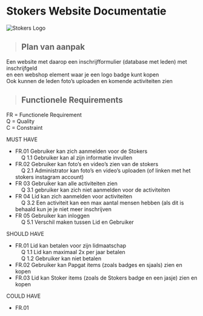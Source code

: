 # Stokers Website Documentatie

![Stokers Logo](/Images\StokersLogoNoBackground.png "Stokers Logo")

>## Plan van aanpak

Een website met daarop een inschrijfformulier (database met leden) met inschrijfgeld  
en een webshop element waar je een logo badge kunt kopen  
Ook kunnen de leden foto’s uploaden en komende activiteiten zien

>## Functionele Requirements

FR = Functionele Requirement  
Q = Quality  
C = Constraint  

MUST HAVE

- FR.01 Gebruiker kan zich aanmelden voor de Stokers  
&nbsp; &nbsp; Q 1.1 Gebruiker kan al zijn informatie invullen  
- FR.02 Gebruiker kan foto’s en video’s zien van de stokers  
&nbsp; &nbsp; Q 2.1 Administrator kan foto’s en video’s uploaden (of linken met het stokers instagram account)  
- FR 03 Gebruiker kan alle activiteiten zien  
&nbsp; &nbsp; Q 3.1 gebruiker kan zich niet aanmelden voor de activiteiten  
- FR 04 Lid kan zich aanmelden voor activiteiten  
&nbsp; &nbsp; Q 3.2 Een activiteit kan een max aantal mensen hebben (als dit is behaald kun je je niet meer inschrijven  
- FR 05 Gebruiker kan inloggen  
&nbsp; &nbsp; Q 5.1 Verschil maken tussen Lid en Gebruiker  

SHOULD HAVE

- FR.01 Lid kan betalen voor zijn lidmaatschap  
&nbsp; &nbsp; Q 1.1 Lid kan maximaal 2x per jaar betalen  
&nbsp; &nbsp; Q 1.2 Gebruiker kan niet betalen  
- FR.02 Gebruiker kan Papgat items (zoals badges en sjaals) zien en kopen  
- FR.03 Lid kan Stoker items (zoals de Stokers badge en een jasje) zien en kopen  

COULD HAVE  

- FR.01
